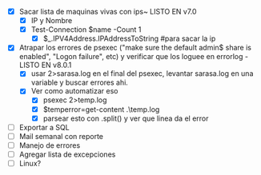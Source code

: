 - [x] Sacar lista de maquinas vivas con ips~ LISTO EN v7.0
	- [x] IP y Nombre
	- [x] Test-Connection $name -Count 1 
		- [x] $_.IPV4Address.IPAddressToString #para sacar la ip
- [x] Atrapar los errores de psexec ("make sure the default admin$ share is enabled", "Logon failure", etc) y verificar que los loguee en errorlog - LISTO EN v8.0.1 
	- [x] usar  2>sarasa.log en el final del psexec, levantar sarasa.log en una variable y buscar errores ahi.
	- [x] Ver como automatizar eso
		- [x] psexec 2>temp.log
		- [x] $temperror=get-content .\temp.log
		- [x] parsear esto con .split() y ver que linea da el error
- [ ] Exportar a SQL
- [ ] Mail semanal con reporte
- [ ] Manejo de errores
- [ ] Agregar lista de excepciones
- [ ] Linux?
